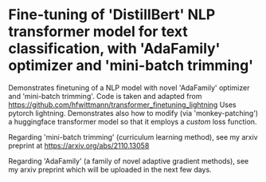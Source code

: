 # Fine-tuning of 'DistillBert' NLP transformer model for text classification, with 'AdaFamily' optimizer and 'mini-batch trimming'

Demonstrates finetuning of a NLP model with novel 'AdaFamily' optimizer and 'mini-batch trimming'.
Code is taken and adapted from https://github.com/hfwittmann/transformer_finetuning_lightning
Uses pytorch lightning. Demonstrates also how to modify (via 'monkey-patching') a huggingface transformer model so that it employs a _custom_ loss function.

Regarding 'mini-batch trimming' (curriculum learning method), see my arxiv preprint at https://arxiv.org/abs/2110.13058

Regarding 'AdaFamily' (a family of novel adaptive gradient methods), see my arxiv preprint which will be uploaded in the next few days.
